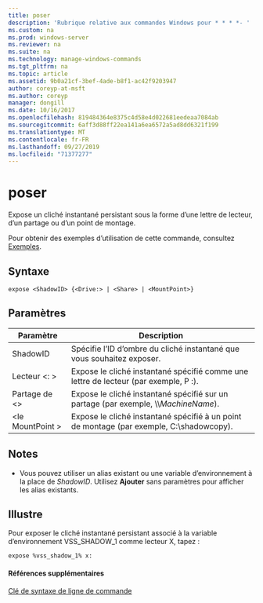 ```yaml
---
title: poser
description: 'Rubrique relative aux commandes Windows pour * * * *- '
ms.custom: na
ms.prod: windows-server
ms.reviewer: na
ms.suite: na
ms.technology: manage-windows-commands
ms.tgt_pltfrm: na
ms.topic: article
ms.assetid: 9b0a21cf-3bef-4ade-b8f1-ac42f9203947
author: coreyp-at-msft
ms.author: coreyp
manager: dongill
ms.date: 10/16/2017
ms.openlocfilehash: 819484364e8375c4d58e4d022681eedeaa7084ab
ms.sourcegitcommit: 6aff3d88ff22ea141a6ea6572a5ad8dd6321f199
ms.translationtype: MT
ms.contentlocale: fr-FR
ms.lasthandoff: 09/27/2019
ms.locfileid: "71377277"
---
```

# <a name="expose"></a>poser



Expose un cliché instantané persistant sous la forme d’une lettre de lecteur, d’un partage ou d’un point de montage.

Pour obtenir des exemples d’utilisation de cette commande, consultez [Exemples](#BKMK_examples).

## <a name="syntax"></a>Syntaxe

```
expose <ShadowID> {<Drive:> | <Share> | <MountPoint>}
```

## <a name="parameters"></a>Paramètres

|Paramètre|Description|
|---------|-----------|
|ShadowID|Spécifie l’ID d’ombre du cliché instantané que vous souhaitez exposer.|
|Lecteur \<: >|Expose le cliché instantané spécifié comme une lettre de lecteur (par exemple, P :).|
|Partage de \<>|Expose le cliché instantané spécifié sur un partage (par exemple, \\\\*MachineName*\).|
|\<le MountPoint >|Expose le cliché instantané spécifié à un point de montage (par exemple, C:\shadowcopy\).|

## <a name="remarks"></a>Notes

-   Vous pouvez utiliser un alias existant ou une variable d’environnement à la place de *ShadowID*. Utilisez **Ajouter** sans paramètres pour afficher les alias existants.

## <a name="BKMK_examples"></a>Illustre

Pour exposer le cliché instantané persistant associé à la variable d’environnement VSS_SHADOW_1 comme lecteur X, tapez :
```
expose %vss_shadow_1% x:
```

#### <a name="additional-references"></a>Références supplémentaires

[Clé de syntaxe de ligne de commande](command-line-syntax-key.md)